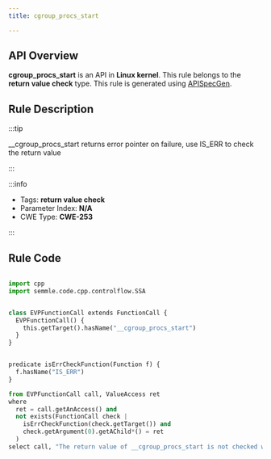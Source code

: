 ```yaml
---
title: cgroup_procs_start

---
```



## API Overview
**cgroup_procs_start** is an API in **Linux kernel**. This rule belongs to the **return value check** type. This rule is generated using [APISpecGen](../../tools/APISpecGen).
## Rule Description

:::tip

__cgroup_procs_start returns error pointer on failure, use IS_ERR to check the return value

:::

:::info

- Tags: **return value check**
- Parameter Index: **N/A**
- CWE Type: **CWE-253**

:::

## Rule Code
```python

import cpp
import semmle.code.cpp.controlflow.SSA


class EVPFunctionCall extends FunctionCall {
  EVPFunctionCall() {
    this.getTarget().hasName("__cgroup_procs_start")
  }
}


predicate isErrCheckFunction(Function f) {
  f.hasName("IS_ERR") 
}

from EVPFunctionCall call, ValueAccess ret
where
  ret = call.getAnAccess() and
  not exists(FunctionCall check |
    isErrCheckFunction(check.getTarget()) and
    check.getArgument(0).getAChild*() = ret
  )
select call, "The return value of __cgroup_procs_start is not checked with IS_ERR."
    
```